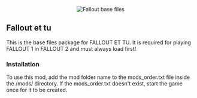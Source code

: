 <p align="center"><img src="fo1_base.png" alt="Fallout base files"/></p>

Fallout et tu
-------------

This is the base files package for FALLOUT ET TU. It is required for playing FALLOUT 1 in FALLOUT 2 and must always load first!

### Installation
To use this mod, add the mod folder name to the mods_order.txt file inside the /mods/ directory. If the mods_order.txt doesn't exist, start the game once for it to be created.